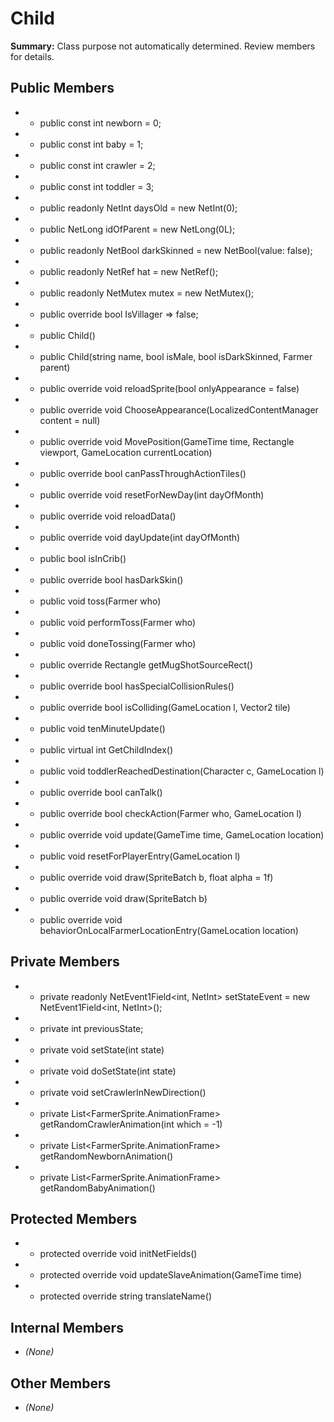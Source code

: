 # Child

**Summary:** Class purpose not automatically determined. Review members for details.

## Public Members
- - public const int newborn = 0;
- - public const int baby = 1;
- - public const int crawler = 2;
- - public const int toddler = 3;
- - public readonly NetInt daysOld = new NetInt(0);
- - public NetLong idOfParent = new NetLong(0L);
- - public readonly NetBool darkSkinned = new NetBool(value: false);
- - public readonly NetRef<Hat> hat = new NetRef<Hat>();
- - public readonly NetMutex mutex = new NetMutex();
- - public override bool IsVillager => false;
- - public Child()
- - public Child(string name, bool isMale, bool isDarkSkinned, Farmer parent)
- - public override void reloadSprite(bool onlyAppearance = false)
- - public override void ChooseAppearance(LocalizedContentManager content = null)
- - public override void MovePosition(GameTime time, Rectangle viewport, GameLocation currentLocation)
- - public override bool canPassThroughActionTiles()
- - public override void resetForNewDay(int dayOfMonth)
- - public override void reloadData()
- - public override void dayUpdate(int dayOfMonth)
- - public bool isInCrib()
- - public override bool hasDarkSkin()
- - public void toss(Farmer who)
- - public void performToss(Farmer who)
- - public void doneTossing(Farmer who)
- - public override Rectangle getMugShotSourceRect()
- - public override bool hasSpecialCollisionRules()
- - public override bool isColliding(GameLocation l, Vector2 tile)
- - public void tenMinuteUpdate()
- - public virtual int GetChildIndex()
- - public void toddlerReachedDestination(Character c, GameLocation l)
- - public override bool canTalk()
- - public override bool checkAction(Farmer who, GameLocation l)
- - public override void update(GameTime time, GameLocation location)
- - public void resetForPlayerEntry(GameLocation l)
- - public override void draw(SpriteBatch b, float alpha = 1f)
- - public override void draw(SpriteBatch b)
- - public override void behaviorOnLocalFarmerLocationEntry(GameLocation location)

## Private Members
- - private readonly NetEvent1Field<int, NetInt> setStateEvent = new NetEvent1Field<int, NetInt>();
- - private int previousState;
- - private void setState(int state)
- - private void doSetState(int state)
- - private void setCrawlerInNewDirection()
- - private List<FarmerSprite.AnimationFrame> getRandomCrawlerAnimation(int which = -1)
- - private List<FarmerSprite.AnimationFrame> getRandomNewbornAnimation()
- - private List<FarmerSprite.AnimationFrame> getRandomBabyAnimation()

## Protected Members
- - protected override void initNetFields()
- - protected override void updateSlaveAnimation(GameTime time)
- - protected override string translateName()

## Internal Members
- *(None)*

## Other Members
- *(None)*
